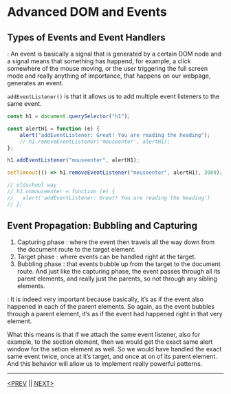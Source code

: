 # Advanced DOM and Events

## Types of Events and Event Handlers

: An event is basically a signal that is generated by a certain DOM node and a signal means that something has happend, for example, a click somewhere of the mouse moving, or the user triggering the full screen mode and really anything of importance, that happens on our webpage, generates an event.

`addEventListener()` is that it allows us to add multiple event listeners to the same event.

```jsx
const h1 = document.querySelector("h1");

const alertH1 = function (e) {
	alert("addEventListener: Great! You are reading the heading");
	// h1.removeEventListener('mouseenter', alertH1);
};

h1.addEventListener("mouseenter", alertH1);

setTimeout(() => h1.removeEventListener("mouseenter", alertH1), 3000);

// oldschool way
// h1.onmouseenter = function (e) {
//   alert('addEventListener: Great! You are reading the heading')
// };
```

## Event Propagation: Bubbling and Capturing

1. Capturing phase : where the event then travels all the way down from the document route to the target element.
2. Target phase : where events can be handled right at the target.
3. Bubbling phase : that events bubble up from the target to the document route. And just like the capturing phase, the event passes through all its parent elements, and really just the parents, so not through any sibling elements.

: It is indeed very important because basically, it’s as if the event also happened in each of the parent elements. So again, as the event bubbles through a parent element, it’s as if the event had happened right in that very element.

What this means is that if we attach the same event listener, also for example, to the section element, then we would get the exact same alert window for the setion element as well. So we would have handled the exact same event twice, once at it’s target, and once at on of its parent element. And this behavior will allow us to implement really powerful patterns.

---

[<PREV](./cjs221010.md) || [NEXT>](./cjs221012.md)
